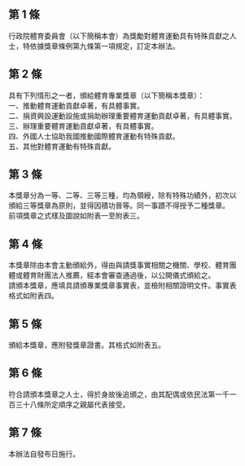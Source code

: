 第 1 條
-------
行政院體育委員會（以下簡稱本會）為獎勵對體育運動具有特殊貢獻之人  
士，特依據獎章條例第九條第一項規定，訂定本辦法。

第 2 條
-------
具有下列情形之一者，頒給體育專業獎章（以下簡稱本獎章）：  
一、推動體育運動貢獻卓著，有具體事實。  
二、捐資興設運動設施或捐助辦理重要體育運動貢獻卓著，有具體事實。  
三、辦理重要體育運動貢獻卓著，有具體事實。  
四、外國人士協助我國推動國際體育運動有特殊貢獻。  
五、其他對體育運動有特殊貢獻。

第 3 條
-------
本獎章分為一等、二等、三等三種，均為領綬，除有特殊功績外，初次以  
頒給三等獎章為原則，並得因積功晉等。同一事蹟不得授予二種獎章。  
前項獎章之式樣及圖說如附表一至附表三。

第 4 條
-------
本獎章除由本會主動頒給外，得由與請獎事實相關之機關、學校、體育團  
體或體育財團法人推薦，經本會審查通過後，以公開儀式頒給之。  
請頒本獎章，應填具請頒專業獎章事實表，並檢附相關證明文件。事實表  
格式如附表四。

第 5 條
-------
頒給本獎章，應附發獎章證書。其格式如附表五。

第 6 條
-------
符合請頒本獎章之人士，得於身故後追頒之，由其配偶或依民法第一千一  
百三十八條所定順序之親屬代表接受。

第 7 條
-------
本辦法自發布日施行。

